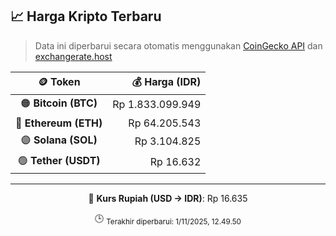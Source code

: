 

<!-- HARGA_KRIPTO -->
## 📈 Harga Kripto Terbaru

> Data ini diperbarui secara otomatis menggunakan [CoinGecko API](https://www.coingecko.com/) dan [exchangerate.host](https://exchangerate.host/)

<div align="center">

| 🪙 Token | 💰 Harga (IDR) |
|:------:|---------------:|
| 🟠 **Bitcoin (BTC)**   | Rp 1.833.099.949 |
| 🔵 **Ethereum (ETH)**  | Rp 64.205.543 |
| 🟣 **Solana (SOL)**    | Rp 3.104.825 |
| 🟢 **Tether (USDT)**   | Rp 16.632 |

---

💱 **Kurs Rupiah (USD → IDR)**: Rp 16.635

🕒 <sub>Terakhir diperbarui: 1/11/2025, 12.49.50</sub>

</div>
<!-- /HARGA_KRIPTO -->